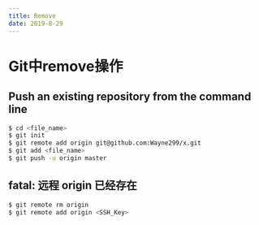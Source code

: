 ```yaml
---
title: Remove
date: 2019-8-29
---
```

# Git中remove操作

## Push an existing repository from the command line

``` bash
$ cd <file_name>
$ git init
$ git remote add origin git@github.com:Wayne299/x.git
$ git add <file_name>
$ git push -u origin master
```
<!--more-->


##  fatal: 远程 origin 已经存在

``` bash
$ git remote rm origin
$ git remote add origin <SSH_Key>
```

